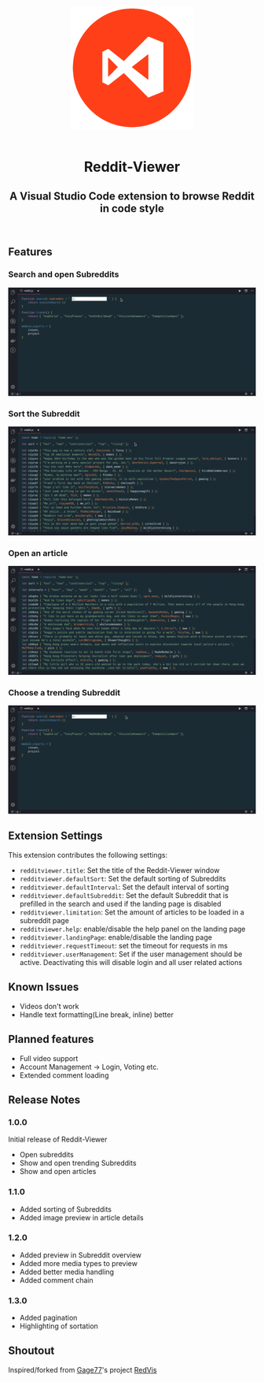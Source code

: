 </br>
<div align="center">
  <img src="https://raw.githubusercontent.com/ekarbe/reddit-viewer/master/public/reddit-viewer.png" alt="Logo" width="250px"></img>
</div>
</br>
<div align="center">
  <h1>Reddit-Viewer</h1>
  <h2>A Visual Studio Code extension to browse Reddit in code style</h2>
</div>
</br>

## Features

### Search and open Subreddits

<img src="https://raw.githubusercontent.com/ekarbe/reddit-viewer/master/public/images/search.gif" alt="Search gif">

### Sort the Subreddit

<img src="https://raw.githubusercontent.com/ekarbe/reddit-viewer/master/public/images/sort.gif" alt="Search gif">

### Open an article

<img src="https://raw.githubusercontent.com/ekarbe/reddit-viewer/master/public/images/article.gif" alt="Search gif">

### Choose a trending Subreddit

<img src="https://raw.githubusercontent.com/ekarbe/reddit-viewer/master/public/images/trend.gif" alt="Search gif">

## Extension Settings

This extension contributes the following settings:

- `redditviewer.title`: Set the title of the Reddit-Viewer window
- `redditviewer.defaultSort`: Set the default sorting of Subreddits
- `redditviewer.defaultInterval`: Set the default interval of sorting
- `redditviewer.defaultSubreddit`: Set the default Subreddit that is prefilled in the search and used if the landing page is disabled
- `redditviewer.limitation`: Set the amount of articles to be loaded in a subreddit page
- `redditviewer.help`: enable/disable the help panel on the landing page
- `redditviewer.landingPage`: enable/disable the landing page
- `redditviewer.requestTimeout`: set the timeout for requests in ms
- `redditviewer.userManagement`: Set if the user management should be active. Deactivating this will disable login and all user related actions

## Known Issues

- Videos don't work
- Handle text formatting(Line break, inline) better

## Planned features

- Full video support
- Account Management -> Login, Voting etc.
- Extended comment loading

## Release Notes

### 1.0.0

Initial release of Reddit-Viewer

- Open subreddits
- Show and open trending Subreddits
- Show and open articles

### 1.1.0

- Added sorting of Subreddits
- Added image preview in article details

### 1.2.0

- Added preview in Subreddit overview
- Added more media types to preview
- Added better media handling
- Added comment chain

### 1.3.0

- Added pagination
- Highlighting of sortation

## Shoutout

Inspired/forked from [Gage77](https://github.com/Gage77)'s project [RedVis](https://github.com/Gage77/redvis)
